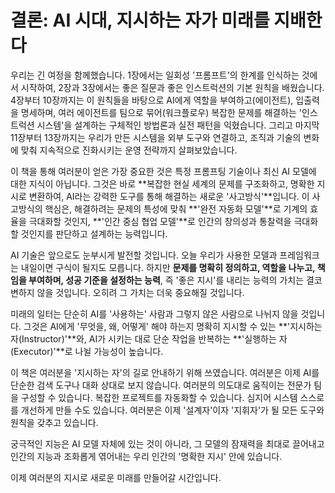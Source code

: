 # 결론: AI 시대, 지시하는 자가 미래를 지배한다

우리는 긴 여정을 함께했습니다. 1장에서는 일회성 '프롬프트'의 한계를 인식하는 것에서 시작하여, 2장과 3장에서는 좋은 질문과 좋은 인스트럭션의 기본 원칙을 배웠습니다. 4장부터 10장까지는 이 원칙들을 바탕으로 AI에게 역할을 부여하고(에이전트), 입출력을 명세하며, 여러 에이전트를 팀으로 묶어(워크플로우) 복잡한 문제를 해결하는 '인스트럭션 시스템'을 설계하는 구체적인 방법론과 실전 패턴을 익혔습니다. 그리고 마지막 11장부터 13장까지는 우리가 만든 시스템을 외부 도구와 연결하고, 조직과 기술의 변화에 맞춰 지속적으로 진화시키는 운영 전략까지 살펴보았습니다.

이 책을 통해 여러분이 얻은 가장 중요한 것은 특정 프롬프팅 기술이나 최신 AI 모델에 대한 지식이 아닙니다. 그것은 바로 **복잡한 현실 세계의 문제를 구조화하고, 명확한 지시로 변환하여, AI라는 강력한 도구를 통해 해결하는 새로운 '사고방식'**입니다.
이 사고방식의 핵심은, 해결하려는 문제의 특성에 맞춰 **'완전 자동화 모델'**로 기계의 효율을 극대화할 것인지, **'인간 중심 협업 모델'**로 인간의 창의성과 통찰력을 극대화할 것인지를 판단하고 설계하는 능력입니다.

AI 기술은 앞으로도 눈부시게 발전할 것입니다. 오늘 우리가 사용한 모델과 프레임워크는 내일이면 구식이 될지도 모릅니다. 하지만 **문제를 명확히 정의하고, 역할을 나누고, 책임을 부여하며, 성공 기준을 설정하는 능력**, 즉 '좋은 지시'를 내리는 능력의 가치는 결코 변하지 않을 것입니다. 오히려 그 가치는 더욱 중요해질 것입니다.

미래의 일터는 단순히 AI를 '사용하는' 사람과 그렇지 않은 사람으로 나뉘지 않을 것입니다. 그것은 AI에게 '무엇을, 왜, 어떻게' 해야 하는지 명확히 지시할 수 있는 **'지시하는 자(Instructor)'**와, AI가 시키는 대로 단순 작업을 반복하는 **'실행하는 자(Executor)'**로 나뉠 가능성이 높습니다.

이 책은 여러분을 '지시하는 자'의 길로 안내하기 위해 쓰였습니다. 여러분은 이제 AI를 단순한 검색 도구나 대화 상대로 보지 않습니다. 여러분의 의도대로 움직이는 전문가 팀을 구성할 수 있습니다. 복잡한 프로젝트를 자동화할 수 있습니다. 심지어 시스템 스스로를 개선하게 만들 수도 있습니다. 여러분은 이제 '설계자'이자 '지휘자'가 될 모든 도구와 원칙을 갖추고 있습니다.

궁극적인 지능은 AI 모델 자체에 있는 것이 아니라, 그 모델의 잠재력을 최대로 끌어내고 인간의 지능과 조화롭게 엮어내는 우리 인간의 '명확한 지시' 안에 있습니다.

이제 여러분의 지시로 새로운 미래를 만들어갈 시간입니다.